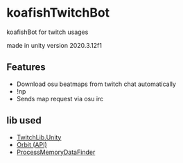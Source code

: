 # koafishTwitchBot
koafishBot for twitch usages

made in unity version 2020.3.12f1

## Features
- Download osu beatmaps from twitch chat automatically
- !np
- Sends map request via osu irc

## lib used
* [TwitchLib.Unity](https://github.com/TwitchLib/TwitchLib.Unity)
* [Orbit (API)](https://github.com/dragonfruitnetwork/orbit-api)
* [ProcessMemoryDataFinder](https://github.com/Piotrekol/ProcessMemoryDataFinder)

